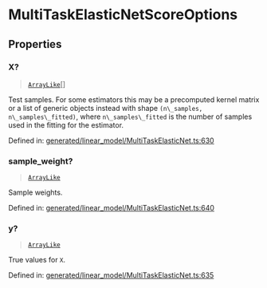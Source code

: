 # MultiTaskElasticNetScoreOptions

## Properties

### X?

> [`ArrayLike`](../types/ArrayLike.md)[]

Test samples. For some estimators this may be a precomputed kernel matrix or a list of generic objects instead with shape `(n\_samples, n\_samples\_fitted)`, where `n\_samples\_fitted` is the number of samples used in the fitting for the estimator.

Defined in:  [generated/linear\_model/MultiTaskElasticNet.ts:630](https://github.com/transitive-bullshit/scikit-learn-ts/blob/92ab806/packages/sklearn/src/generated/linear_model/MultiTaskElasticNet.ts#L630)

### sample\_weight?

> [`ArrayLike`](../types/ArrayLike.md)

Sample weights.

Defined in:  [generated/linear\_model/MultiTaskElasticNet.ts:640](https://github.com/transitive-bullshit/scikit-learn-ts/blob/92ab806/packages/sklearn/src/generated/linear_model/MultiTaskElasticNet.ts#L640)

### y?

> [`ArrayLike`](../types/ArrayLike.md)

True values for `X`.

Defined in:  [generated/linear\_model/MultiTaskElasticNet.ts:635](https://github.com/transitive-bullshit/scikit-learn-ts/blob/92ab806/packages/sklearn/src/generated/linear_model/MultiTaskElasticNet.ts#L635)

